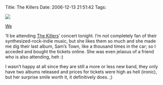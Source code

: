 Title: The Killers
Date: 2006-12-13 21:51:42
Tags: 

<p><img src="http://www.smh.com.au/ffximage/2006/10/09/killers91006_wideweb__470x285,0.jpg"/></p>
<a target="_blank" href="http://www.maggit.com.mx">We</a><p>&#8216;ll be attending <a target="_blank" href="http://en.wikipedia.org/wiki/The_Killers_(band)">The Killers</a>&#8217; concert tonight. I&#8217;m not completely fan of their synthesized-rock-indie music, but she likes them so much and she made me dig their last album, Sam&#8217;s Town, like a thousand times in the car; so I acceded and bought the tickets online. She was even jelaous of a friend who is also attending, heh :)

I wasn&#8217;t happy at all since they are still a more or less new band, they only have two albums released and prices for tickets were high as hell (ironic), but her surprise smile worth it, it definitively does. ;) </p>
